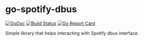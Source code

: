 # go-spotify-dbus
[![GoDoc](https://godoc.org/github.com/dawidd6/go-spotify-dbus?status.svg)](https://godoc.org/github.com/dawidd6/go-spotify-dbus)
[![Build Status](https://api.cirrus-ci.com/github/dawidd6/go-spotify-dbus.svg)](https://cirrus-ci.com/github/dawidd6/go-spotify-dbus)
[![Go Report Card](https://goreportcard.com/badge/github.com/dawidd6/go-spotify-dbus)](https://goreportcard.com/report/github.com/dawidd6/go-spotify-dbus)

Simple library that helps interacting with Spotify dbus interface.